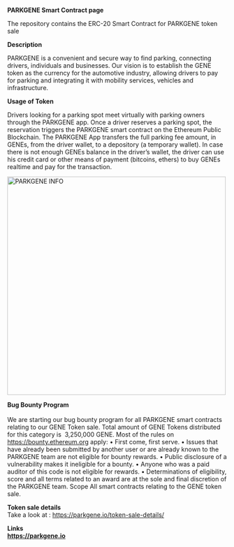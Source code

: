 <b>PARKGENE Smart Contract page</b>

The repository contains  the ERC-20 Smart Contract for PARKGENE token sale

<b>Description</b>

PARKGENE is a convenient and secure way to find parking, connecting drivers, individuals and businesses.
Our vision is to establish the GENE token as the currency for the automotive industry, allowing drivers to pay for parking and integrating it with mobility services, vehicles and infrastructure.

<b>Usage of Token</b>

Drivers looking for a parking spot meet virtually with parking owners through the  PARKGENE app.
Once a driver reserves a parking spot, the reservation triggers the PARKGENE smart contract on the Ethereum Public Blockchain.
The PARKGENE App transfers the full parking fee amount, in GENEs, from the driver wallet, to a depository (a temporary wallet). In case there is not enough GENEs balance in the driver’s wallet, the driver can use his credit card or other means of payment (bitcoins, ethers) to buy GENEs realtime and pay for the transaction.


<img src="https://parkgene.io/wp-content/uploads/2017/11/PARKGENE-FLOW-3-copy-white-837x1024.png" alt="PARKGENE INFO" width="500px"
 height="auto">


<b>Bug Bounty Program</b></br></br>
We are starting our bug bounty program for all PARKGENE smart contracts relating to our GENE Token sale.
Total amount of GENE Tokens distributed for this category is  3,250,000 GENE.
Most of the rules on https://bounty.ethereum.org apply:
	•	First come, first serve.
	•	Issues that have already been submitted by another user or are already known to the PARKGENE team are not eligible for bounty rewards.
	•	Public disclosure of a vulnerability makes it ineligible for a bounty.
	•	Anyone who was a paid auditor of this code is not eligible for rewards.
	•	Determinations of eligibility, score and all terms related to an award are at the sole and final discretion of the PARKGENE team.
Scope
All smart contracts relating to the GENE token sale.


<b>Token sale details</b></br>
Take a look at : https://parkgene.io/token-sale-details/

<b>Links</br>
https://parkgene.io
